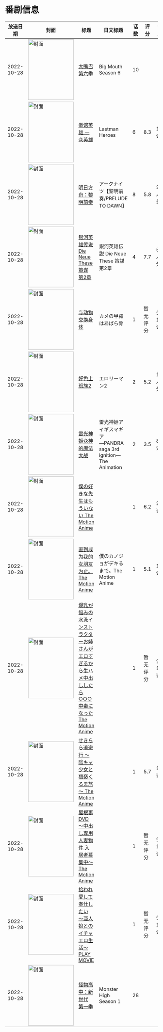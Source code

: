 # 番剧信息

|放送日期|封面|标题|日文标题|话数|评分|评分人数|
|---|---|---|---|---|---|---|
|2022-10-28|<img src="//lain.bgm.tv/pic/cover/c/6c/f4/336235_IRWLl.jpg" alt="封面" style="width:150px;height:200px;object-fit:cover;">|[大嘴巴 第六季](https://bangumi.tv/subject/336235)|Big Mouth Season 6|10|||
|2022-10-28|<img src="//lain.bgm.tv/pic/cover/c/d6/77/351389_SQinl.jpg" alt="封面" style="width:150px;height:200px;object-fit:cover;">|[拳馆英雄 一众英雄](https://bangumi.tv/subject/351389)|Lastman Heroes|6|8.3|16人评分|
|2022-10-28|<img src="//lain.bgm.tv/pic/cover/c/b0/90/354190_px7V9.jpg" alt="封面" style="width:150px;height:200px;object-fit:cover;">|[明日方舟：黎明前奏](https://bangumi.tv/subject/354190)|アークナイツ【黎明前奏/PRELUDE TO DAWN】|8|5.8|2338人评分|
|2022-10-28|<img src="//lain.bgm.tv/pic/cover/c/82/7c/381841_1r4Hm.jpg" alt="封面" style="width:150px;height:200px;object-fit:cover;">|[银河英雄传说 Die Neue These 策谋 第2章](https://bangumi.tv/subject/381841)|銀河英雄伝説 Die Neue These 策謀 第2章|4|7.7|505人评分|
|2022-10-28|<img src="//lain.bgm.tv/pic/cover/c/10/1b/390227_ezS7v.jpg" alt="封面" style="width:150px;height:200px;object-fit:cover;">|[与动物交换身体](https://bangumi.tv/subject/390227)|カメの甲羅はあばら骨|1|暂无评分|少于10人评分|
|2022-10-28|<img src="/img/no_icon_subject.png" alt="封面" style="width:150px;height:200px;object-fit:cover;">|[好色上班族2](https://bangumi.tv/subject/393586)|エロリーマン2|2|5.2|102人评分|
|2022-10-28|<img src="/img/no_icon_subject.png" alt="封面" style="width:150px;height:200px;object-fit:cover;">|[雷光神姬众神的魔法大战](https://bangumi.tv/subject/393782)|雷光神姫アイギスマギア ―PANDRA saga 3rd ignition― The Animation|2|3.5|89人评分|
|2022-10-28|<img src="/img/no_icon_subject.png" alt="封面" style="width:150px;height:200px;object-fit:cover;">|[僕の好きな先生はもういない The Motion Anime](https://bangumi.tv/subject/393787)||1|6.2|21人评分|
|2022-10-28|<img src="/img/no_icon_subject.png" alt="封面" style="width:150px;height:200px;object-fit:cover;">|[直到成为我的女朋友为止。The Motion Anime](https://bangumi.tv/subject/394928)|僕のカノジョがデキるまで。The Motion Anime|1|5.1|12人评分|
|2022-10-28|<img src="/img/no_icon_subject.png" alt="封面" style="width:150px;height:200px;object-fit:cover;">|[爆乳が悩みの水泳インストラクターお姉さんがエロすぎるから生ハメ中出ししたら○○○中毒になった The Motion Anime](https://bangumi.tv/subject/397611)||1|暂无评分|少于10人评分|
|2022-10-28|<img src="/img/no_icon_subject.png" alt="封面" style="width:150px;height:200px;object-fit:cover;">|[せきらら逃避行 ～陰キャ少女と猥褻くるま旅～ The Motion Anime](https://bangumi.tv/subject/397613)||1|5.7|13人评分|
|2022-10-28|<img src="/img/no_icon_subject.png" alt="封面" style="width:150px;height:200px;object-fit:cover;">|[屋根裏DVD ～中出し専用人妻物件 入居者募集中～ The Motion Anime](https://bangumi.tv/subject/405507)||1|暂无评分|少于10人评分|
|2022-10-28|<img src="/img/no_icon_subject.png" alt="封面" style="width:150px;height:200px;object-fit:cover;">|[拾われ愛して奉仕したい ～亜人娘とのイチャエロ生活～ PLAY MOVIE](https://bangumi.tv/subject/429825)||1|暂无评分|少于10人评分|
|2022-10-28|<img src="//lain.bgm.tv/pic/cover/c/39/09/523514_SnPS0.jpg" alt="封面" style="width:150px;height:200px;object-fit:cover;">|[怪物高中：新世代 第一季](https://bangumi.tv/subject/523514)|Monster High Season 1|28|||
